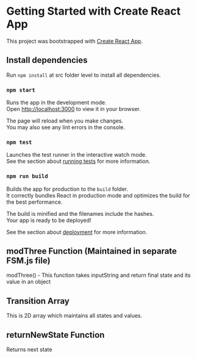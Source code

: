 # Getting Started with Create React App

This project was bootstrapped with [Create React App](https://github.com/facebook/create-react-app).

## Install dependencies

Run `npm install` at src folder level to install all dependencies.

### `npm start`

Runs the app in the development mode.\
Open [http://localhost:3000](http://localhost:3000) to view it in your browser.

The page will reload when you make changes.\
You may also see any lint errors in the console.

### `npm test`

Launches the test runner in the interactive watch mode.\
See the section about [running tests](https://facebook.github.io/create-react-app/docs/running-tests) for more information.

### `npm run build`

Builds the app for production to the `build` folder.\
It correctly bundles React in production mode and optimizes the build for the best performance.

The build is minified and the filenames include the hashes.\
Your app is ready to be deployed!

See the section about [deployment](https://facebook.github.io/create-react-app/docs/deployment) for more information.


## modThree Function (Maintained in separate FSM.js file)
modThree() - This function takes inputString and return final state and its value in an object


## Transition Array
This is 2D array which maintains all states and values.

## returnNewState Function

Returns next state
